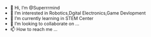 - 👋 Hi, I’m @Superrrmind
- 👀 I’m interested in Robotics,Dgital Electronics,Game Devlopment
- 🌱 I’m currently learning in STEM Center
- 💞️ I’m looking to collaborate on ...
- 📫 How to reach me ...

<!---
Superrrmind/Superrrmind is a ✨ special ✨ repository because its `README.md` (this file) appears on your GitHub profile.
You can click the Preview link to take a look at your changes.
--->
